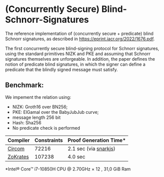 # (Concurrently Secure) Blind-Schnorr-Signatures 


The reference implementation of (concurrently secure + predicate) blind Schnorr signatures, as described in https://eprint.iacr.org/2022/1676.pdf.

The first concurrently secure blind-signing protocol for Schnorr signatures, using
the standard primitives NIZK and PKE and assuming that Schnorr signatures themselves are
unforgeable. In addition, the paper defines the notion of predicate blind signatures, in which the signer can define a predicate that the blindly signed message must satisfy.

## Benchmark: 

We impement the relation using:
- NIZK: Groth16 over BN256; 
- PKE: ElGamal over the BabyJubJub curve; 
- message length 256 bit
- Hash: Sha256
- No predicate check is performed

| Compiler | Constraints | Proof Generation Time* |
| ----------- | ----------- | -------- |
| [Circom](https://docs.circom.io) | 72216 | 2.1 sec (via [snarkjs](https://github.com/iden3/snarkjs))|
| [ZoKrates](https://zokrates.github.io/introduction.html) | 107238 | 4.0 sec |

*Intel® Core™ i7-10850H CPU @ 2.70GHz × 12 , 31,0 GiB Ram

